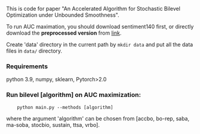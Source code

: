This is code for paper "An Accelerated Algorithm for Stochastic Bilevel Optimization under Unbounded Smoothness".

To run AUC maximation, you should download sentiment140 first, or directly download the **preprocessed version** from [link](https://sendgb.com/zAjLJpQVWca).

Create 'data' directory in the current path by `mkdir data` and put all the data files in `data/` directory.

### Requirements
python 3.9,
numpy,
sklearn,
Pytorch>2.0

### Run bilevel [algorithm] on AUC maximization:
```
    python main.py --methods [algorithm] 
```
where the argument 'algorithm'  can  be chosen from [accbo, bo-rep, saba, ma-soba, stocbio, sustain, ttsa, vrbo]. 
